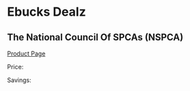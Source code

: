 
# Ebucks Dealz
## The National Council Of SPCAs (NSPCA)
[Product Page](https://www.ebucks.com/web/shop/productSelected.do?prodId=431105622&catId=365579701)

Price: 

Savings: 


	